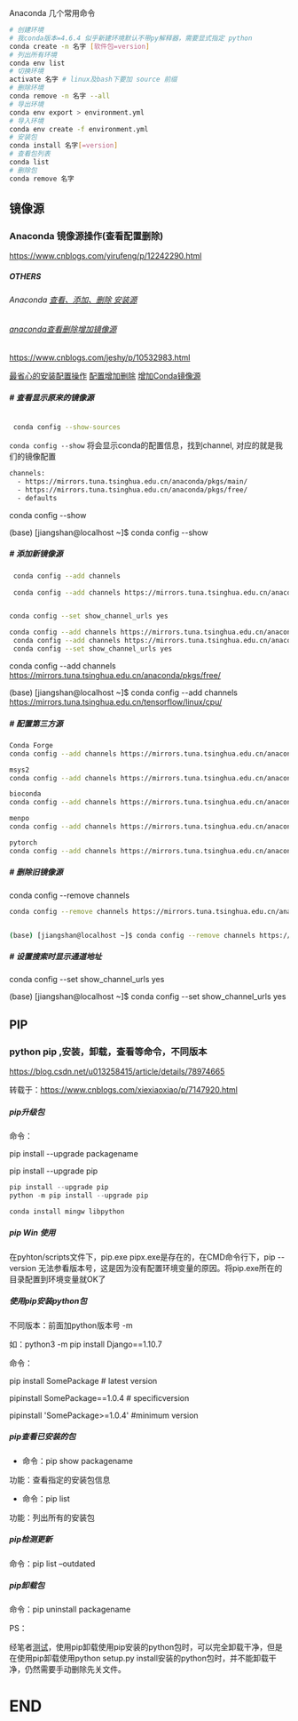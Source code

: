 

Anaconda 几个常用命令



```bash
# 创建环境
# 我conda版本=4.6.4 似乎新建环境默认不带py解释器，需要显式指定 python
conda create -n 名字 [软件包=version]
# 列出所有环境
conda env list
# 切换环境
activate 名字 # linux及bash下要加 source 前缀
# 删除环境
conda remove -n 名字 --all
# 导出环境
conda env export > environment.yml
# 导入环境
conda env create -f environment.yml
# 安装包
conda install 名字[=version]
# 查看包列表
conda list
# 删除包
conda remove 名字
```





## 镜像源

### Anaconda 镜像源操作(查看配置删除)

https://www.cnblogs.com/yirufeng/p/12242290.html



##### OTHERS 



###### Anaconda [查看、添加、删除 安装源](https://blog.csdn.net/David_jiahuan/article/details/104544957)

###### [anaconda查看删除增加镜像源](https://www.cnblogs.com/jeshy/p/10532983.html)

https://www.cnblogs.com/jeshy/p/10532983.html

[最省心的安装配置操作](https://zhuanlan.zhihu.com/p/25198543)
 [配置增加删除](https://www.cnblogs.com/jeshy/p/10532983.html)
 [增加Conda镜像源](https://blog.csdn.net/just_h/article/details/90451935)



##### \# 查看显示原来的镜像源

```bash

 conda config --show-sources
```

`conda config --show` 将会显示conda的配置信息，找到channel, 对应的就是我们的镜像配置



```bash
channels:
  - https://mirrors.tuna.tsinghua.edu.cn/anaconda/pkgs/main/
  - https://mirrors.tuna.tsinghua.edu.cn/anaconda/pkgs/free/
  - defaults
```





conda config --show

(base) [jiangshan@localhost ~]$ conda config --show

##### \# 添加新镜像源

  

```bash
 conda config --add channels 
 
 conda config --add channels https://mirrors.tuna.tsinghua.edu.cn/anaconda/pkgs/free/


conda config --set show_channel_urls yes
```





```bash
conda config --add channels https://mirrors.tuna.tsinghua.edu.cn/anaconda/pkgs/free/
 conda config --add channels https://mirrors.tuna.tsinghua.edu.cn/anaconda/pkgs/main/ 
 conda config --set show_channel_urls yes
```





conda config --add channels https://mirrors.tuna.tsinghua.edu.cn/anaconda/pkgs/free/



(base) [jiangshan@localhost ~]$ conda config --add channels https://mirrors.tuna.tsinghua.edu.cn/tensorflow/linux/cpu/



#####  # 配置第三方源



```bash
Conda Forge
conda config --add channels https://mirrors.tuna.tsinghua.edu.cn/anaconda/cloud/conda-forge/

msys2
conda config --add channels https://mirrors.tuna.tsinghua.edu.cn/anaconda/cloud/msys2/

bioconda
conda config --add channels https://mirrors.tuna.tsinghua.edu.cn/anaconda/cloud/bioconda/

menpo
conda config --add channels https://mirrors.tuna.tsinghua.edu.cn/anaconda/cloud/menpo/

pytorch
conda config --add channels https://mirrors.tuna.tsinghua.edu.cn/anaconda/cloud/pytorch/
```



#####  # 删除旧镜像源



conda config --remove channels  



```bash
conda config --remove channels https://mirrors.tuna.tsinghua.edu.cn/anaconda/pkgs/free/


(base) [jiangshan@localhost ~]$ conda config --remove channels https://mirrors.tuna.tsinghua.edu.cn/tensorflow/linux/cpu/
```





##### \# 设置搜索时显示通道地址

conda config --set show_channel_urls yes

(base) [jiangshan@localhost ~]$ conda config --set show_channel_urls yes





## PIP

###   python pip ,安装，卸载，查看等命令，不同版本

https://blog.csdn.net/u013258415/article/details/78974665

 

 转载于：https://www.cnblogs.com/xiexiaoxiao/p/7147920.html



##### pip升级包

命令：

pip install --upgrade packagename

pip install --upgrade pip

```python
pip install --upgrade pip
python -m pip install --upgrade pip
```



```html
conda install mingw libpython
```



##### pip	Win	使用

在pyhton/scripts文件下，pip.exe pipx.exe是存在的，在CMD命令行下，pip --version 无法参看版本号，这是因为没有配置环境变量的原因。将pip.exe所在的目录配置到环境变量就OK了

 

##### 使用pip安装python包

 不同版本：前面加python版本号 -m 

如：python3 -m pip install Django==1.10.7

 



命令：

 pip install SomePackage      # latest version

 pipinstall SomePackage==1.0.4   # specificversion

 pipinstall 'SomePackage>=1.0.4'   #minimum version

 

##### pip查看已安装的包

 

-  命令：pip show packagename

 

功能：查看指定的安装包信息



- 命令：pip list



功能：列出所有的安装包

 

##### pip检测更新

 

命令：pip list –outdated

 



 

##### pip卸载包

命令：pip uninstall packagename

 

PS：

经笔者[测试](http://lib.csdn.net/base/softwaretest)，使用pip卸载使用pip安装的python包时，可以完全卸载干净，但是在使用pip卸载使用python setup.py install安装的python包时，并不能卸载干净，仍然需要手动删除先关文件。





# END